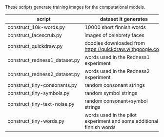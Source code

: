 These scripts generate training images for the computational models.

|script|dataset it generates
|------|--------
|construct_10k-words.py|10000 short finnish words
|construct_facescrub.py|images of celebrety faces
|construct_quickdraw.py|doodles downloaded from https://quickdraw.withgoogle.com
|construct_redness1_dataset.py|words used in the Redness1 experiment
|construct_redness2_dataset.py|words used in the Redness2 experiment
|construct_tiny-consonants.py|random consonant strings
|construct_tiny-symbols.py|random symbol strings
|construct_tiny-text-noise.py|random consonant+symbol strings
|construct_tiny-words.py|words used in the pilot experiment and some additional finnish words
